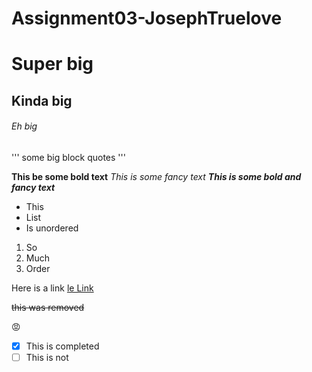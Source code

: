 # Assignment03-JosephTruelove

# Super big
## Kinda big
###### Eh big

'''
some
big
block
quotes
'''

**This be some bold text**
*This is some fancy text*
***This is some bold and fancy text***

- This
- List
- Is unordered

1. So
2. Much
3. Order

Here is a link [le Link](https://giphy.com/gifs/wiggle-shaq-13CoXDiaCcCoyk)

~~this was removed~~

😡

- [x] This is completed
- [ ] This is not
